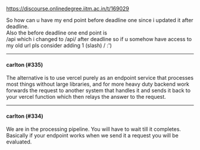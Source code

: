https://discourse.onlinedegree.iitm.ac.in/t/169029

So how can u have my end point before deadline one since i updated it after deadline.<br/>
Also the before deadline one end point is<br/>
/api which i changed to /api/ after deadline so if u somehow have access to my old url pls consider adding 1 (slash) / :')</p><hr>

<h4>carlton (#335)</h4>
<p>The alternative is to use vercel purely as an endpoint service that processes most things without large libraries, and for more heavy duty backend work forwards the request to another system that handles it and sends it back to your vercel function which then relays the answer to the request.</p><hr>

<h4>carlton (#334)</h4>
<p>We are in the processing pipeline. You will have to wait till it completes. Basically if your endpoint works when we send it a request you will be evaluated.